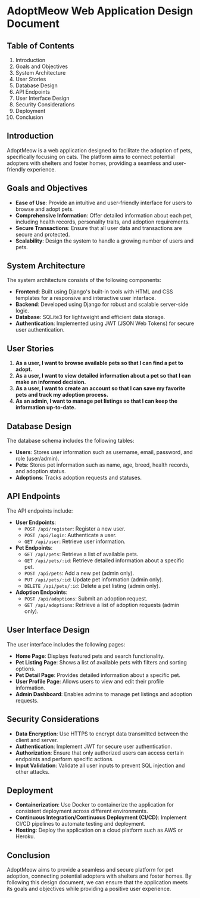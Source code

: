 # AdoptMeow Web Application Design Document

## Table of Contents
1. Introduction
2. Goals and Objectives
3. System Architecture
4. User Stories
5. Database Design
6. API Endpoints
7. User Interface Design
8. Security Considerations
9. Deployment
10. Conclusion

## Introduction
AdoptMeow is a web application designed to facilitate the adoption of pets, specifically focusing on cats. The platform aims to connect potential adopters with shelters and foster homes, providing a seamless and user-friendly experience.

## Goals and Objectives
- **Ease of Use**: Provide an intuitive and user-friendly interface for users to browse and adopt pets.
- **Comprehensive Information**: Offer detailed information about each pet, including health records, personality traits, and adoption requirements.
- **Secure Transactions**: Ensure that all user data and transactions are secure and protected.
- **Scalability**: Design the system to handle a growing number of users and pets.

## System Architecture
The system architecture consists of the following components:
- **Frontend**: Built using Django's built-in tools with HTML and CSS templates for a responsive and interactive user interface.
- **Backend**: Developed using Django for robust and scalable server-side logic.
- **Database**: SQLite3 for lightweight and efficient data storage.
- **Authentication**: Implemented using JWT (JSON Web Tokens) for secure user authentication.

## User Stories
1. **As a user, I want to browse available pets so that I can find a pet to adopt.**
2. **As a user, I want to view detailed information about a pet so that I can make an informed decision.**
3. **As a user, I want to create an account so that I can save my favorite pets and track my adoption process.**
4. **As an admin, I want to manage pet listings so that I can keep the information up-to-date.**

## Database Design
The database schema includes the following tables:
- **Users**: Stores user information such as username, email, password, and role (user/admin).
- **Pets**: Stores pet information such as name, age, breed, health records, and adoption status.
- **Adoptions**: Tracks adoption requests and statuses.

## API Endpoints
The API endpoints include:
- **User Endpoints**:
  - `POST /api/register`: Register a new user.
  - `POST /api/login`: Authenticate a user.
  - `GET /api/user`: Retrieve user information.
- **Pet Endpoints**:
  - `GET /api/pets`: Retrieve a list of available pets.
  - `GET /api/pets/:id`: Retrieve detailed information about a specific pet.
  - `POST /api/pets`: Add a new pet (admin only).
  - `PUT /api/pets/:id`: Update pet information (admin only).
  - `DELETE /api/pets/:id`: Delete a pet listing (admin only).
- **Adoption Endpoints**:
  - `POST /api/adoptions`: Submit an adoption request.
  - `GET /api/adoptions`: Retrieve a list of adoption requests (admin only).

## User Interface Design
The user interface includes the following pages:
- **Home Page**: Displays featured pets and search functionality.
- **Pet Listing Page**: Shows a list of available pets with filters and sorting options.
- **Pet Detail Page**: Provides detailed information about a specific pet.
- **User Profile Page**: Allows users to view and edit their profile information.
- **Admin Dashboard**: Enables admins to manage pet listings and adoption requests.

## Security Considerations
- **Data Encryption**: Use HTTPS to encrypt data transmitted between the client and server.
- **Authentication**: Implement JWT for secure user authentication.
- **Authorization**: Ensure that only authorized users can access certain endpoints and perform specific actions.
- **Input Validation**: Validate all user inputs to prevent SQL injection and other attacks.

## Deployment
- **Containerization**: Use Docker to containerize the application for consistent deployment across different environments.
- **Continuous Integration/Continuous Deployment (CI/CD)**: Implement CI/CD pipelines to automate testing and deployment.
- **Hosting**: Deploy the application on a cloud platform such as AWS or Heroku.

## Conclusion
AdoptMeow aims to provide a seamless and secure platform for pet adoption, connecting potential adopters with shelters and foster homes. By following this design document, we can ensure that the application meets its goals and objectives while providing a positive user experience.